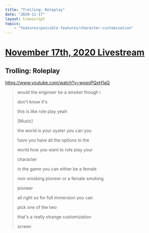 ```yaml
---
title: "Trolling: Roleplay"
date: "2020-11-17"
layout: transcript
topics:
    - "features/possible-features/character-customisation"
---
```

# [November 17th, 2020 Livestream](../2020-11-17.md)
## Trolling: Roleplay
https://www.youtube.com/watch?v=woqoPQxH1aQ
> would the engineer be a smoker though i
> 
> don't know it's
> 
> this is like role play yeah
> 
> [Music]
> 
> the world is your oyster you can you
> 
> have you have all the options in the
> 
> world how you want to role play your
> 
> character
> 
> in the game you can either be a female
> 
> non-smoking pioneer or a female smoking
> 
> pioneer
> 
> all right so for full immersion you can
> 
> pick one of the two
> 
> that's a really strange customization
> 
> screen
> 
